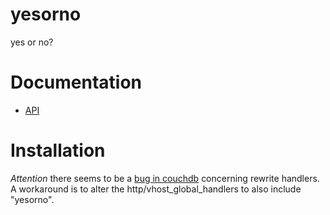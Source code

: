yesorno
=======

yes or no?

# Documentation
* [API](api.md)

# Installation
*Attention* there seems to be a [bug in couchdb](http://stackoverflow.com/questions/5059499/access-couch-db-database-url-through-rewritten-url-with-query-parameters) concerning rewrite handlers. A workaround is to alter the http/vhost_global_handlers to also include "yesorno".

